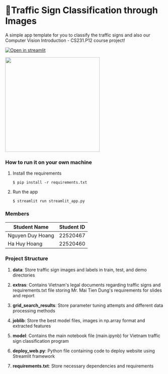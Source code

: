 # 🚦Traffic Sign Classification through Images

A simple app template for you to classify the traffic signs and also our Computer Vision Introduction - CS231.P12 course project!

[![Open in streamlit](https://static.streamlit.io/badges/streamlit_badge_black_white.svg)](https://deploy-traffic-sign-classification-through-images.streamlit.app/)

<img src="https://github.com/user-attachments/assets/e4ec6f0d-1328-4e18-bd65-e2910ccb4b16" width="300" height="auto" />


### How to run it on your own machine

1. Install the requirements

   ```
   $ pip install -r requirements.txt
   ```
2. Run the app

   ```
   $ streamlit run streamlit_app.py
   ```
### Members
| Student Name     | Student ID |
|------------------|------------|
| Nguyen Duy Hoang | 22520467   |
| Ha Huy Hoang     | 22520460   |

### Project Structure

1. **data**: Store traffic sign images and labels in train, test, and demo directories

2. **extras**: Contains Vietnam's legal documents regarding traffic signs and requirements.txt file storing Mr. Mai Tien Dung's requirements for slides and report

3. **grid_search_results**: Store parameter tuning attempts and different data processing methods

4. **joblib**: Store the best model files, images in np.array format and extracted features

5. **model**: Contains the main notebook file (main.ipynb) for Vietnam traffic sign classification program

6. **deploy_web.py**: Python file containing code to deploy website using Streamlit framework

7. **requirements.txt**: Store necessary dependencies and requirements
